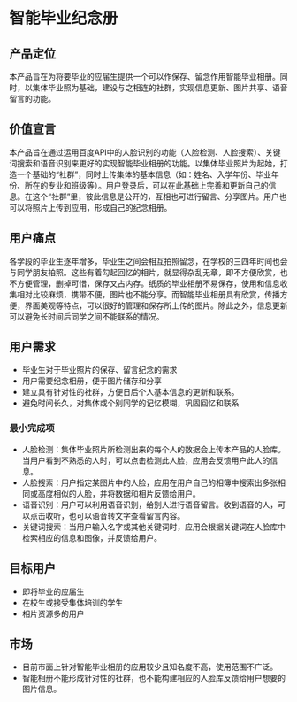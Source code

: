 # 智能毕业纪念册

##  产品定位
本产品旨在为将要毕业的应届生提供一个可以作保存、留念作用智能毕业相册。同时，以集体毕业照为基础，建设与之相连的社群，实现信息更新、图片共享、语音留言的功能。


## 价值宣言
本产品旨在通过运用百度API中的人脸识别的功能（人脸检测、人脸搜索）、关键词搜索和语音识别来更好的实现智能毕业相册的功能。以集体毕业照片为起始，打造一个基础的“社群”，同时上传集体的基本信息（如：姓名、入学年份、毕业年份、所在的专业和班级等）。用户登录后，可以在此基础上完善和更新自己的信息。在这个“社群”里，彼此信息是公开的，互相也可进行留言、分享图片。用户也可以将照片上传到应用，形成自己的纪念相册。



## 用户痛点
各学段的毕业生逐年增多，毕业生之间会相互拍照留念，在学校的三四年时间也会与同学朋友拍照。这些有着勾起回忆的相片，就显得杂乱无章，即不方便欣赏，也不方便管理，删掉可惜，保存又占内存。纸质的毕业相册不易保存，使用和信息收集相对比较麻烦，携带不便，图片也不能分享。而智能毕业相册具有欣赏，传播方便，界面美观等特点，可以很好的管理和保存所上传的图片。除此之外，信息更新可以避免长时间后同学之间不能联系的情况。

## 用户需求
- 毕业生对于毕业照片的保存、留言纪念的需求
- 用户需要纪念相册，便于图片储存和分享
- 建立具有针对性的社群，方便日后个人基本信息的更新和联系。
- 避免时间长久，对集体或个别同学的记忆模糊，巩固回忆和联系

### 最小完成项
- 人脸检测：集体毕业照片所检测出来的每个人的数据会上传本产品的人脸库。当用户看到不熟悉的人时，可以点击检测此人脸，应用会反馈用户此人的信息。
- 人脸搜索：用户指定某图片中的人脸，应用在用户自己的相簿中搜索出多张相同或高度相似的人脸，并将数据和相片反馈给用户。
- 语音识别：用户可以利用语音识别，给别人进行语音留言。收到语音的人，可以点击收听，也可以语音转文字查看留言内容。
- 关键词搜索：当用户输入名字或其他关键词时，应用会根据关键词在人脸库中检索相应的信息和图像，并反馈给用户。


## 目标用户
- 即将毕业的应届生
- 在校生或接受集体培训的学生
- 相片资源多的用户

## 市场
- 目前市面上针对智能毕业相册的应用较少且知名度不高，使用范围不广泛。
- 智能相册不能形成针对性的社群，也不能构建相应的人脸库反馈给用户想要的图片信息。
